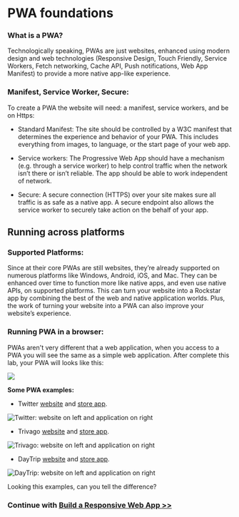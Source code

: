 # PWA foundations

### What is a PWA?

Technologically speaking, PWAs are just websites, enhanced using modern design and web technologies (Responsive Design, Touch Friendly, Service Workers, Fetch networking, Cache API, Push notifications, Web App Manifest) to provide a more native app-like experience.

### Manifest, Service Worker, Secure:
To create a PWA the website will need: a manifest, service workers, and be on Https:

   + Standard Manifest:  The site should be controlled by a W3C manifest that determines the experience and behavior of your PWA. This includes everything from images, to language, or the start page of your web app.

   + Service workers: The Progressive Web App should have a mechanism (e.g. through a service worker) to help control traffic when the network isn’t there or isn’t reliable. The app should be able to work independent of network.

   + Secure: A secure connection (HTTPS) over your site makes sure all traffic is as safe as a native app. A secure endpoint also allows the service worker to securely take action on the behalf of your app.

## Running across platforms

### Supported Platforms:

Since at their core PWAs are still websites, they’re already supported on numerous platforms like Windows, Android, iOS, and Mac. They can be enhanced over time to function more like native apps, and even use native APIs, on supported platforms.  This can turn your website into a Rockstar app by combining the best of the web and native application worlds.  Plus, the work of turning your website into a PWA can also improve your website’s experience.

### Running PWA in a browser:

PWAs aren't very different that a web application, when you access to a PWA you will see the same as a simple web application.
After complete this lab, your PWA will looks like this:

![](/Media/Picture1.jpg)

**Some PWA examples:**

+ Twitter [website](https://twitter.com)  and [store app](https://www.microsoft.com/en-us/store/p/twitter/9wzdncrfj140).

![Twitter: website on left and application on right](//Media/Picture2.jpg)

+ Trivago [website](https://www.trivago.es/) and [store app](https://www.microsoft.com/en-us/store/p/trivago/9nv9sdq842gq).

![Trivago: website on left and application on right](//Media/Picture3.jpg)


+ DayTrip [website](https://www.godaytrip.com/) and [store app](https://www.microsoft.com/en-us/store/p/daytrip/9nfdsvs69k6m).

![DayTrip: website on left and application on right](//Media/Picture4.jpg)

Looking this examples, can you tell the difference?

### Continue with [Build a Responsive Web App >> ](Lab-part-2.md)
